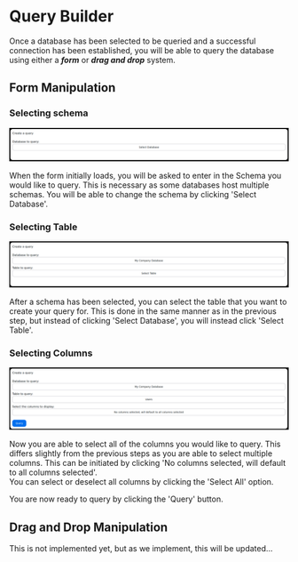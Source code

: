 # Query Builder
Once a database has been selected to be queried and a successful connection has been established, you will be able to query the database using either a ***form*** or ***drag and drop*** system.

## Form Manipulation
### Selecting schema
![query-builder-user-guide-1](./../../static/img/query-builder-user-guide-1.png)  

When the form initially loads, you will be asked to enter in the Schema you would like to query. This is necessary as some databases host multiple schemas.
You will be able to change the schema by clicking 'Select Database'.

### Selecting Table
![query-builder-user-guide-2](./../../static/img/query-builder-user-guide-2.png)  

After a schema has been selected, you can select the table that you want to create your query for. This is done in the same manner as in the previous step, but instead of clicking 'Select Database', you will instead click 'Select Table'.

### Selecting Columns
![query-builder-user-guide-3](./../../static/img/query-builder-user-guide-3.png)  

Now you are able to select all of the columns you would like to query. This differs slightly from the previous steps as you are able to select multiple columns. This can be initiated by clicking 'No columns selected, will default to all columns selected'.  
You can select or deselect all columns by clicking the 'Select All' option.

You are now ready to query by clicking the 'Query' button.

## Drag and Drop Manipulation
This is not implemented yet, but as we implement, this will be updated...